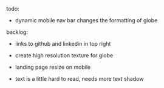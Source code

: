 todo:
- dynamic mobile nav bar changes the formatting of globe

backlog:
- links to github and linkedin in top right

- create high resolution texture for globe

- landing page resize on mobile

- text is a little hard to read, needs more text shadow
